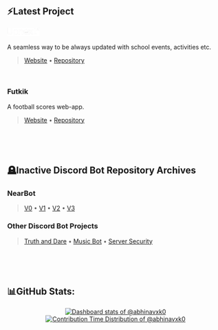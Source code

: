 ## ⚡Latest Project
<p align="left">
  <img src="https://github.com/abhinavxk0/upnext/blob/main/logo.png?raw=true" alt="Upnext Logo" width="75">
</p>

A seamless way to be always updated with school events, activities etc. <br> 
> [Website](https://upnext0.vercel.app) • [Repository](https://github.com/abhinavxk0/upnext)
<br>

### Futkik
A football scores web-app. <br> 
> [Website](https://futkik.vercel.app/) • [Repository](https://github.com/abhinavxk0/twelfthman)
<br>
<br>
<br>

## 🪦Inactive Discord Bot Repository Archives
### NearBot
> [V0](https://github.com/abhinavxk0/nearbeta0) •
[V1](https://github.com/abhinavxk0/nearbeta1) •
[V2](https://github.com/abhinavxk0/nearbot2) •
[V3](https://github.com/abhinavxk0/nearbot)

### Other Discord Bot Projects
> [Truth and Dare](https://github.com/abhinavxk0/truth-and-dare) •
[Music Bot](https://github.com/abhinavxk0/musicbot) •
[Server Security](https://github.com/abhinavxk0/antinuke)
<br>
<br>
<br>

## 📊GitHub Stats:
<!-- Copy-paste in your Readme.md file -->

<a href="https://next.ossinsight.io/widgets/official/compose-user-dashboard-stats?user_id=80951367" target="_blank" style="display: block" align="center">
  <picture>
    <source media="(prefers-color-scheme: dark)" srcset="https://next.ossinsight.io/widgets/official/compose-user-dashboard-stats/thumbnail.png?user_id=80951367&image_size=auto&color_scheme=dark" width="771" height="auto">
    <img alt="Dashboard stats of @abhinavxk0" src="https://next.ossinsight.io/widgets/official/compose-user-dashboard-stats/thumbnail.png?user_id=80951367&image_size=auto&color_scheme=light" width="771" height="auto">
  </picture>
</a>

<!-- Made with [OSS Insight](https://ossinsight.io/) -->

<!-- Copy-paste in your Readme.md file -->

<a href="https://next.ossinsight.io/widgets/official/analyze-user-contribution-time-distribution?period=all_times&user_id=80951367" target="_blank" style="display: block" align="center">
  <picture>
    <source media="(prefers-color-scheme: dark)" srcset="https://next.ossinsight.io/widgets/official/analyze-user-contribution-time-distribution/thumbnail.png?period=all_times&user_id=80951367&image_size=auto&color_scheme=dark" width="721" height="auto">
    <img alt="Contribution Time Distribution of @abhinavxk0" src="https://next.ossinsight.io/widgets/official/analyze-user-contribution-time-distribution/thumbnail.png?period=all_times&user_id=80951367&image_size=auto&color_scheme=light" width="721" height="auto">
  </picture>
</a>

<!-- Made with [OSS Insight](https://ossinsight.io/) -->
